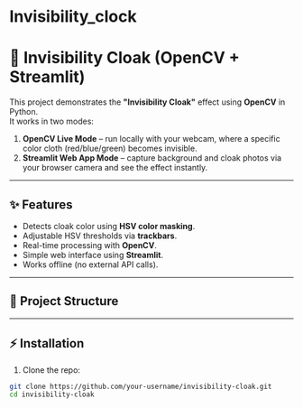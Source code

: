 # Invisibility_clock


# 🧙 Invisibility Cloak (OpenCV + Streamlit)

This project demonstrates the **"Invisibility Cloak"** effect using **OpenCV** in Python.  
It works in two modes:  

1. **OpenCV Live Mode** – run locally with your webcam, where a specific color cloth (red/blue/green) becomes invisible.  
2. **Streamlit Web App Mode** – capture background and cloak photos via your browser camera and see the effect instantly.  

---

## ✨ Features

- Detects cloak color using **HSV color masking**.  
- Adjustable HSV thresholds via **trackbars**.  
- Real-time processing with **OpenCV**.  
- Simple web interface using **Streamlit**.  
- Works offline (no external API calls).  

---

## 📂 Project Structure

---

## ⚡ Installation

1. Clone the repo:

```bash
git clone https://github.com/your-username/invisibility-cloak.git
cd invisibility-cloak
